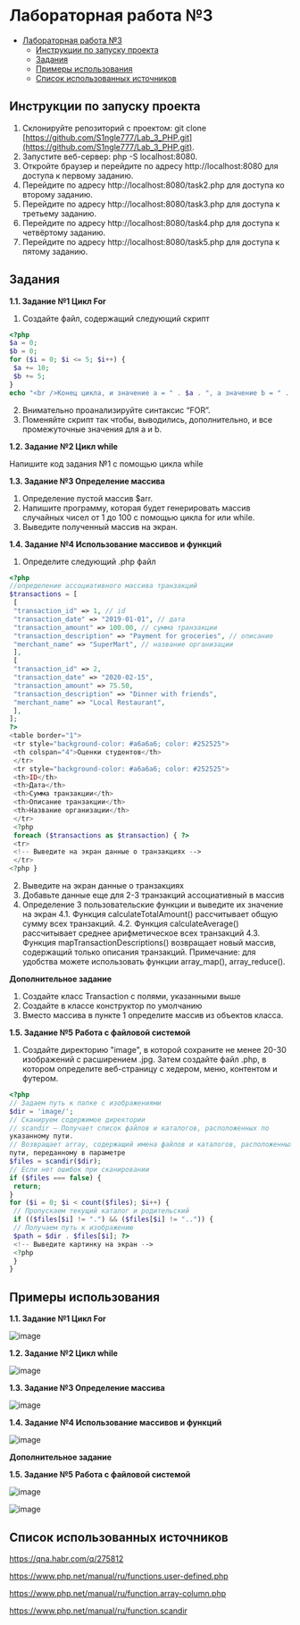 # Лабораторная работа №3

- [Лабораторная работа №3](#лабораторная-работа-3)
    - [Инструкции по запуску проекта](#инструкции-по-запуску-проекта)
    - [Задания](#задания)
    - [Примеры использования](#примеры-использования)
    - [Список использованных источников](#список-использованных-источников)

## Инструкции по запуску проекта
1) Склонируйте репозиторий с проектом: git clone [https://github.com/S1ngle777/Lab_3_PHP.git](https://github.com/S1ngle777/Lab_3_PHP.git).
2) Запустите веб-сервер: php -S localhost:8080.
3) Откройте браузер и перейдите по адресу http://localhost:8080 для доступа к первому заданию.
4) Перейдите по адресу http://localhost:8080/task2.php для доступа ко второму заданию.
5) Перейдите по адресу http://localhost:8080/task3.php для доступа к третьему заданию.
6) Перейдите по адресу http://localhost:8080/task4.php для доступа к четвёртому заданию.
7) Перейдите по адресу http://localhost:8080/task5.php для доступа к пятому заданию.

## Задания
__1.1. Задание №1 Цикл For__

1. Создайте файл, содержащий следующий скрипт
```php
<?php
$a = 0;
$b = 0;
for ($i = 0; $i <= 5; $i++) {
 $a += 10;
 $b += 5;
}
echo "<br />Конец цикла, и значение a = " . $a . ", а значение b = " . $b;
```
2. Внимательно проанализируйте синтаксис “FOR”.
3. Поменяйте скрипт так чтобы, выводились, дополнительно, и все
промежуточные значения для a и b.

__1.2. Задание №2 Цикл while__

Напишите код задания №1 с помощью цикла while

__1.3. Задание №3 Определение массива__

1. Определение пустой массив $arr.
2. Напишите программу, которая будет генерировать массив случайных чисел
от 1 до 100 с помощью цикла for или while.
3. Выведите полученный массив на экран.

__1.4. Задание №4 Использование массивов и функций__

1. Определите следующий .php файл

```php
<?php
//определение ассоциативного массива транзакций
$transactions = [
 [
 "transaction_id" => 1, // id
 "transaction_date" => "2019-01-01", // дата
 "transaction_amount" => 100.00, // сумма транзакции
 "transaction_description" => "Payment for groceries", // описание
 "merchant_name" => "SuperMart", // название организации
 ],
 [
 "transaction_id" => 2,
 "transaction_date" => "2020-02-15",
 "transaction_amount" => 75.50,
 "transaction_description" => "Dinner with friends",
 "merchant_name" => "Local Restaurant",
 ],
];
?>
<table border="1">
 <tr style="background-color: #a6a6a6; color: #252525">
 <th colspan="4">Оценки студентов</th>
 </tr>
 <tr style="background-color: #a6a6a6; color: #252525">
 <th>ID</th>
 <th>Дата</th>
 <th>Сумма транзакции</th>
 <th>Описание транзакции</th>
 <th>Название организации</th>
 </tr>
 <?php
 foreach ($transactions as $transaction) { ?>
 <tr>
 <!-- Выведите на экран данные о транзакциях -->
 </tr>
<?php }
```
2. Выведите на экран данные о транзакциях
3. Добавьте данные еще для 2-3 транзакций ассоциативный в массив
4. Определение 3 пользовательские функции и выведите их значение на экран
4.1. Функция calculateTotalAmount() рассчитывает общую сумму всех
транзакций.
4.2. Функция calculateAverage() рассчитывает среднее арифметическое
всех транзакций
4.3. Функция mapTransactionDescriptions() возвращает новый массив,
содержащий только описания транзакций.
Примечание: для удобства можете использовать функции array_map(),
array_reduce().

__Дополнительное задание__
1. Создайте класс Transaction с полями, указанными выше
2. Создайте в классе конструктор по умолчанию
3. Вместо массива в пункте 1 определите массив из объектов класса.


__1.5. Задание №5 Работа с файловой системой__

1. Создайте директорию "image", в которой сохраните не менее 20-30
изображений с расширением .jpg. Затем создайте файл .php, в котором
определите веб-страницу с хедером, меню, контентом и футером.

```php
<?php
// Задаем путь к папке с изображениями
$dir = 'image/';
// Сканируем содержимое директории
// scandir — Получает список файлов и каталогов, расположенных по
указанному пути.
// Возвращает array, содержащий имена файлов и каталогов, расположенных по
пути, переданному в параметре
$files = scandir($dir);
// Если нет ошибок при сканировании
if ($files === false) {
 return;
}
for ($i = 0; $i < count($files); $i++) {
 // Пропускаем текущий каталог и родительский
 if (($files[$i] != ".") && ($files[$i] != "..")) {
 // Получаем путь к изображению
 $path = $dir . $files[$i]; ?>
 <!-- Выведите картинку на экран -->
 <?php
 }
}
```

## Примеры использования

__1.1. Задание №1 Цикл For__

![image](https://github.com/S1ngle777/Lab_3_PHP/assets/128795707/9a8704f9-29b8-455b-8daf-9dbad23af892)

__1.2. Задание №2 Цикл while__

![image](https://github.com/S1ngle777/Lab_3_PHP/assets/128795707/e61168ee-07c7-42c9-9a03-2265ffd520be)

__1.3. Задание №3 Определение массива__

![image](https://github.com/S1ngle777/Lab_3_PHP/assets/128795707/dd4e0f95-8da9-42eb-b80c-676c6d7fb29a)


__1.4. Задание №4 Использование массивов и функций__

![image](https://github.com/S1ngle777/Lab_3_PHP/assets/128795707/eb79e4fb-2fd7-473f-94f2-cb7389428427)

__Дополнительное задание__

__1.5. Задание №5 Работа с файловой системой__

![image](https://github.com/S1ngle777/Lab_3_PHP/assets/128795707/c37e5f93-780e-431b-a612-0c913cfd6f71)

![image](https://github.com/S1ngle777/Lab_3_PHP/assets/128795707/fbc51895-e395-40d1-9d9b-48ee1026df12)


## Список использованных источников

https://qna.habr.com/q/275812

https://www.php.net/manual/ru/functions.user-defined.php

https://www.php.net/manual/ru/function.array-column.php

https://www.php.net/manual/ru/function.scandir
